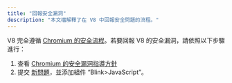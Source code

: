 ```yaml
---
title: "回報安全漏洞"
description: "本文檔解釋了在 V8 中回報安全問題的流程。"
---
```

V8 完全遵循 [Chromium 的安全流程](https://www.chromium.org/Home/chromium-security)。若要回報 V8 的安全漏洞，請依照以下步驟進行：

1. 查看 [Chromium 的安全漏洞指導方針](https://www.chromium.org/Home/chromium-security/reporting-security-bugs)
1. 提交 [新問題](https://bugs.chromium.org/p/chromium/issues/entry?template=Security%20Bug)，並添加組件 “Blink>JavaScript”。
